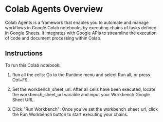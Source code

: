 # Colab Agents Overview

Colab Agents is a framework that enables you to automate and manage workflows in Google Colab notebooks by executing chains of tasks defined in Google Sheets. It integrates with Google APIs to streamline the execution of code and document processing within Colab.

## Instructions

To run this Colab notebook:

1. Run all the cells: Go to the Runtime menu and select Run all, or press Ctrl+F9.

2. Set the workbench_sheet_url: After all cells have been executed, locate the workbench_sheet_url variable and input your Workbench Google Sheet URL.

3. Click "Run Workbench": Once you've set the workbench_sheet_url, click the Run Workbench button to start executing your chains.
